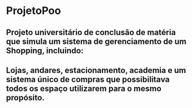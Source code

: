 # ProjetoPoo
## Projeto universitário de conclusão de matéria que simula um sistema de gerenciamento de um Shopping, incluindo:
## Lojas, andares, estacionamento, academia e um sistema único de compras que possibilitava todos os espaço utilizarem para o mesmo propósito.
